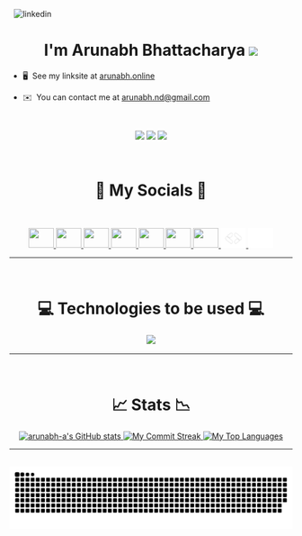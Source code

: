 <!-- <a href="https://git.io/typing-svg"><img src="https://readme-typing-svg.demolab.com?font=Concert+One&size=50&duration=3000&pause=1000&color=82AAFF&center=true&multiline=true&repeat=false&random=true&width=1000&height=60&lines=Hello+There!" alt="Typing SVG" /></a> -->
 &nbsp;
<img src="https://media.licdn.com/dms/image/D4D16AQHVJrfE6TC_Ww/profile-displaybackgroundimage-shrink_350_1400/0/1678533252622?e=1717027200&v=beta&t=NrIh0opQyI96lQuaK-kj3pcJEeb_vcsEHUI6NHI30gY" alt="linkedin" />

<h1 align="center"> I'm Arunabh Bhattacharya <img src="https://user-images.githubusercontent.com/18350557/176309783-0785949b-9127-417c-8b55-ab5a4333674e.gif" /></h1>


* 🖥️  See my linksite at [arunabh.online](http://arunabh.online)
  
* ✉️  You can contact me at [arunabh.nd@gmail.com](mailto:arunabh.nd@gmail.com)

&nbsp;

<p align="center">
<a href="https://www.github.com/arunabh-a" target="_blank" rel="noreferrer"><img src="https://img.shields.io/github/followers/arunabh-a?logo=github&style=for-the-badge&color=3382ed&labelColor=171717" /></a>
<a href="https://www.x.com/arunabh_exe" target="_blank" rel="noreferrer"><img
src="https://img.shields.io/twitter/follow/arunabh_exe?logo=twitter&style=for-the-badge&color=3382ed&labelColor=171717"
/></a>
<a href="https://www.twitch.tv/palpsyy" target="_blank" rel="noreferrer"><img
src="https://img.shields.io/twitch/status/palpsyy?logo=twitchsx&style=for-the-badge&color=3382ed&labelColor=171717&label=TWITCH+STATUS" /></a>
</p>
&nbsp;


<h1 align="center"> 🔗 My Socials 🔗 </h1>
&nbsp;


<p align="center"> 
  
<a href="https://www.codepen.io/arunabh-a" target="_blank" rel="noreferrer"> 
  <picture> 
    <source media="(prefers-color-scheme: dark)" srcset="https://raw.githubusercontent.com/danielcranney/readme-generator/main/public/icons/socials/codepen-dark.svg" /> 
    <source media="(prefers-color-scheme: light)" srcset="https://raw.githubusercontent.com/danielcranney/readme-generator/main/public/icons/socials/codepen.svg" /> 
    <img src="https://raw.githubusercontent.com/danielcranney/readme-generator/main/public/icons/socials/codepen.svg" width="45" height="35" /> 
  </picture> 
</a> 

<a href="https://www.dev.to/arunabh" target="_blank" rel="noreferrer"> 
  <picture> 
    <source media="(prefers-color-scheme: dark)" srcset="https://raw.githubusercontent.com/danielcranney/readme-generator/main/public/icons/socials/devdotto-dark.svg" /> 
    <source media="(prefers-color-scheme: light)" srcset="https://raw.githubusercontent.com/danielcranney/readme-generator/main/public/icons/socials/devdotto.svg" /> 
    <img src="https://raw.githubusercontent.com/danielcranney/readme-generator/main/public/icons/socials/devdotto.svg" width="45" height="35" /> 
  </picture> 
</a> 

<a href="https://discord.com/users/809714813562257418" target="_blank" rel="noreferrer"> 
  <picture> 
    <source media="(prefers-color-scheme: dark)" srcset="https://github.com/arunabh-a/arunabh-a/blob/main/icons/discord-fill.svg" /> 
    <source media="(prefers-color-scheme: light)" srcset="https://raw.githubusercontent.com/danielcranney/readme-generator/main/public/icons/socials/discord.svg" /> 
    <img src="https://github.com/danielcranney/profileme-dev/blob/main/public/icons/socials/discord.svg" width="45" height="35" /> 
  </picture> 
</a> 
  
<a href="http://www.instagram.com/_arunabh.02" target="_blank" rel="noreferrer"> 
  <picture> 
    <source media="(prefers-color-scheme: dark)" srcset="https://github.com/arunabh-a/arunabh-a/blob/main/icons/instagram-line.svg" /> 
    <source media="(prefers-color-scheme: light)" srcset="https://raw.githubusercontent.com/danielcranney/readme-generator/main/public/icons/socials/instagram.svg" /> 
    <img src="https://raw.githubusercontent.com/danielcranney/readme-generator/main/public/icons/socials/instagram.svg" width="45" height="35" /> 
  </picture> 
</a> 

<a href="https://www.linkedin.com/in/arunabhaa" target="_blank" rel="noreferrer"> 
  <picture> 
    <source media="(prefers-color-scheme: dark)" srcset="https://raw.githubusercontent.com/danielcranney/readme-generator/main/public/icons/socials/linkedin-dark.svg" /> 
    <source media="(prefers-color-scheme: light)" srcset="https://raw.githubusercontent.com/danielcranney/readme-generator/main/public/icons/socials/linkedin.svg" /> 
    <img src="https://raw.githubusercontent.com/danielcranney/readme-generator/main/public/icons/socials/linkedin.svg" width="45" height="35" /> 
  </picture> 
</a> 
    
<a href="https://www.stackoverflow.com/users/19496359" target="_blank" rel="noreferrer"> 
  <picture> 
    <source media="(prefers-color-scheme: dark)" srcset="https://github.com/arunabh-a/arunabh-a/blob/main/icons/stack-overflow-fill.svg" /> 
    <source media="(prefers-color-scheme: light)" srcset="https://raw.githubusercontent.com/danielcranney/readme-generator/main/public/icons/socials/stackoverflow.svg" /> 
    <img src="https://raw.githubusercontent.com/danielcranney/readme-generator/main/public/icons/socials/stackoverflow.svg" width="45" height="35" /> 
  </picture> 
</a> 
    
<a href="https://www.x.com/arunabh_exe" target="_blank" rel="noreferrer"> 
  <picture> 
    <source media="(prefers-color-scheme: dark)" srcset="https://raw.githubusercontent.com/danielcranney/readme-generator/main/public/icons/socials/twitter-dark.svg" /> 
    <source media="(prefers-color-scheme: light)" srcset="https://raw.githubusercontent.com/danielcranney/readme-generator/main/public/icons/socials/twitter.svg" /> 
    <img src="https://raw.githubusercontent.com/danielcranney/readme-generator/main/public/icons/socials/twitter.svg" width="45" height="35" /> 
  </picture> 
</a>
    
<a href="https://arunabh.page.link/googledeveloper" target="blank">
  <img src="https://github.com/arunabh-a/arunabh-a/blob/main/icons/gdev.png" alt="gdev" height="35" width="45" />
</a>

<a href="https://leetcode.com/arunabh-a" target="blank">
  <img src="https://github.com/arunabh-a/arunabh-a/blob/main/icons/leetcode.svg" alt="arunabh-a" height="35" width="45" />
</a>

</p>

<hr/>
&nbsp;

<h1 align="center"> 💻 Technologies to be used 💻 </h1>

<p align="center">
  <img src="https://skillicons.dev/icons?i=ae,androidstudio,aws,bash,blender,bootstrap,c,cloudflare,css,dart,debian,figma,firebase,flask,flutter,gcp,git,github,html,ai,java,js,linux,mysql,nodejs,npm,opencv,ps,php,pr,py,react,tailwind,tensorflow,threejs,vercel,visualstudio,vite,vscode,vim&perline=20" />
</p>

<hr/>
&nbsp;

<h1 align="center"> 📈 Stats 📉 </h1>
<p align="center" width="100">
<a  align="center" href="http://www.github.com/arunabh-a">
  <img src="https://github-readme-stats.vercel.app/api?username=arunabh-a&theme=blue_navy&show_icons=true&hide_border=true&line_height=30&custom_title=My%20Stats&count_private=true&include_all_commits=true&hide=stars,&text_color=ffffff&rank_icon=github" alt="arunabh-a's GitHub stats" />
  <img src="https://github-readme-streak-stats.herokuapp.com/?user=arunabh-a&theme=blue_navy&hide_border=true&text_color=ffffff&date_format=j%20M%5B%20Y%5D" alt="My Commit Streak" />
  <img src="https://github-readme-stats.vercel.app/api/top-langs/?username=arunabh-a&theme=blue_navy&show_icons=true&hide_border=true&text_color=ffffff&card-width=460&layout=donut" alt="My Top Languages" />
</a>

</p> 

<hr/>
&nbsp;


<div align="center">
 <img src="https://raw.githubusercontent.com/arunabh-a/arunabh-a/output/github-contribution-grid-snake.svg" alt="Snake animation" />
</div>
